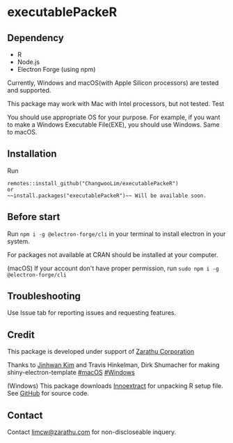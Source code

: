 # executablePackeR

## Dependency

- R
- Node.js
- Electron Forge (using npm)

Currently, Windows and macOS(with Apple Silicon processors) are tested and supported.

This package may work with Mac with Intel processors, but not tested. Test

You should use appropriate OS for your purpose. For example, if you want to make a Windows Executable File(EXE), you should use Windows. Same to macOS.

## Installation

Run

```
remotes::install_github("ChangwooLim/executablePackeR")
or
~~install.packages("executablePackeR")~~ Will be available soon.
```

## Before start

Run `npm i -g @electron-forge/cli` in your terminal to install electron in your system.

For packages not available at CRAN should be installed at your computer.

(macOS) If your account don't have proper permission, run `sudo npm i -g @electron-forge/cli`

## Troubleshooting

Use Issue tab for reporting issues and requesting features.

## Credit

This package is developed under support of [Zarathu Corporation](https://www.zarathu.com)

Thanks to [Jinhwan Kim](https://github.com/jhk0530) and Travis Hinkelman, Dirk Shumacher for making shiny-electron-template [#macOS](https://github.com/zarathucorp/shiny-electron-template-m1) [#Windows](https://github.com/zarathucorp/shiny-electron-template-windows)

(Windows) This package downloads [Innoextract](https://constexpr.org/innoextract/) for unpacking R setup file. See [GitHub](https://github.com/dscharrer/innoextract) for source code.

## Contact

Contact [limcw@zarathu.com](mailto:limcw@zarathu.com) for non-discloseable inquery.

